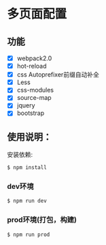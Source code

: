 # 多页面配置

## 功能

- [x] webpack2.0
- [x] hot-reload
- [x] css Autoprefixer前缀自动补全
- [x] Less
- [x] css-modules
- [x] source-map
- [x] jquery
- [x] bootstrap

## 使用说明：

安装依赖:

```bash
$ npm install
```

### dev环境

```bash
$ npm run dev
```

### prod环境(打包，构建)

```bash
$ npm run prod
```

